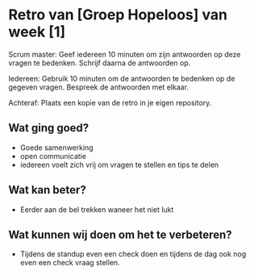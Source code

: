 # Retro van [Groep Hopeloos] van week [1]
Scrum master: Geef iedereen 10 minuten om zijn antwoorden op deze vragen te bedenken. Schrijf daarna de antwoorden op. 

Iedereen: Gebruik 10 minuten om de antwoorden te bedenken op de gegeven vragen. Bespreek de antwoorden met elkaar.

Achteraf: Plaats een kopie van de retro in je eigen repository.

## Wat ging goed?
 - Goede samenwerking 
 - open communicatie
 - iedereen voelt zich vrij om vragen te stellen en tips te delen 

## Wat kan beter?
 - Eerder aan de bel trekken waneer het niet lukt
 

## Wat kunnen wij doen om het te verbeteren?
 - Tijdens de standup even een check doen en tijdens de dag ook nog even een check vraag stellen.
